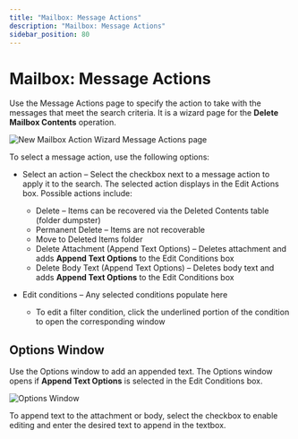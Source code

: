 ```yaml
---
title: "Mailbox: Message Actions"
description: "Mailbox: Message Actions"
sidebar_position: 80
---
```


# Mailbox: Message Actions

Use the Message Actions page to specify the action to take with the messages that meet the search
criteria. It is a wizard page for the **Delete Mailbox Contents** operation.

![New Mailbox Action Wizard Message Actions page](/img/product_docs/accessanalyzer/12.0/admin/action/mailbox/messageactions.webp)

To select a message action, use the following options:

- Select an action – Select the checkbox next to a message action to apply it to the search. The
  selected action displays in the Edit Actions box. Possible actions include:

    - Delete – Items can be recovered via the Deleted Contents table (folder dumpster)
    - Permanent Delete – Items are not recoverable
    - Move to Deleted Items folder
    - Delete Attachment (Append Text Options) – Deletes attachment and adds **Append Text Options**
      to the Edit Conditions box
    - Delete Body Text (Append Text Options) – Deletes body text and adds **Append Text Options** to
      the Edit Conditions box

- Edit conditions – Any selected conditions populate here

    - To edit a filter condition, click the underlined portion of the condition to open the
      corresponding window

## Options Window

Use the Options window to add an appended text. The Options window opens if **Append Text Options**
is selected in the Edit Conditions box.

![Options Window](/img/product_docs/accessanalyzer/12.0/admin/action/mailbox/optionswindow.webp)

To append text to the attachment or body, select the checkbox to enable editing and enter the
desired text to append in the textbox.
